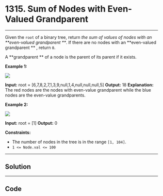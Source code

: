 # 1315. Sum of Nodes with Even-Valued Grandparent

---

Given the `root` of a binary tree, return _the sum of values of nodes with an **even-valued grandparent **_. If there are no nodes with an **even-valued grandparent ** , return `0`.

A **grandparent ** of a node is the parent of its parent if it exists.

 

**Example 1:**

![](https://assets.leetcode.com/uploads/2021/08/10/even1-tree.jpg)


**Input:** root = [6,7,8,2,7,1,3,9,null,1,4,null,null,null,5]
**Output:** 18
**Explanation:** The red nodes are the nodes with even-value grandparent while the blue nodes are the even-value grandparents.


**Example 2:**

![](https://assets.leetcode.com/uploads/2021/08/10/even2-tree.jpg)


**Input:** root = [1]
**Output:** 0


 

**Constraints:**

  * The number of nodes in the tree is in the range `[1, 104]`.
  * `1 <= Node.val <= 100`

---

## Solution



---

## Code
```python


```